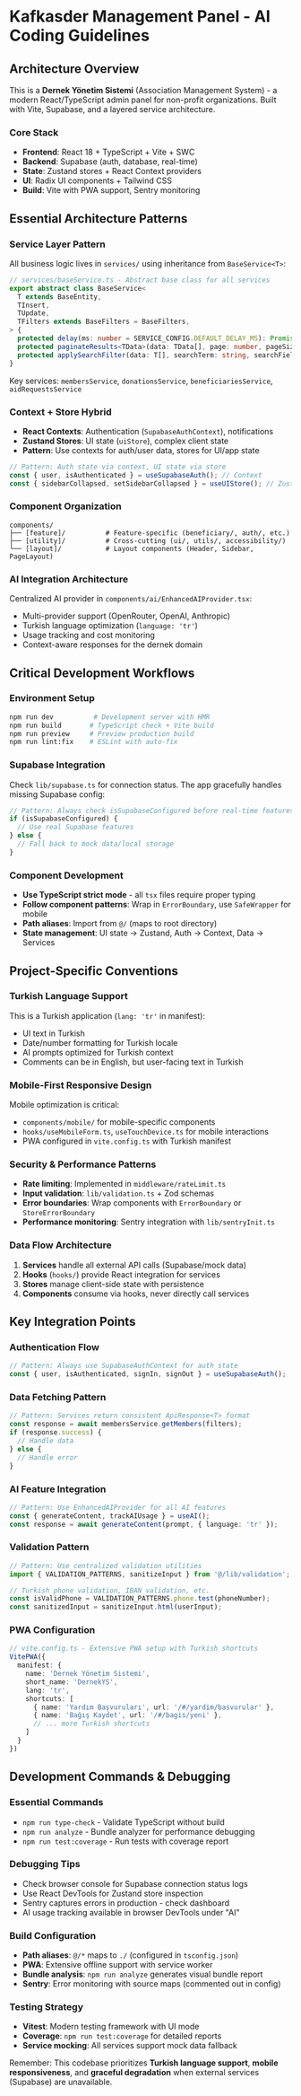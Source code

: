 # Kafkasder Management Panel - AI Coding Guidelines

## Architecture Overview

This is a **Dernek Yönetim Sistemi** (Association Management System) - a modern React/TypeScript admin panel for non-profit organizations. Built with Vite, Supabase, and a layered service architecture.

### Core Stack
- **Frontend**: React 18 + TypeScript + Vite + SWC
- **Backend**: Supabase (auth, database, real-time)
- **State**: Zustand stores + React Context providers
- **UI**: Radix UI components + Tailwind CSS
- **Build**: Vite with PWA support, Sentry monitoring

## Essential Architecture Patterns

### Service Layer Pattern
All business logic lives in `services/` using inheritance from `BaseService<T>`:

```typescript
// services/baseService.ts - Abstract base class for all services
export abstract class BaseService<
  T extends BaseEntity,
  TInsert,
  TUpdate,
  TFilters extends BaseFilters = BaseFilters,
> {
  protected delay(ms: number = SERVICE_CONFIG.DEFAULT_DELAY_MS): Promise<void>
  protected paginateResults<TData>(data: TData[], page: number, pageSize: number): PaginatedResponse<TData>
  protected applySearchFilter(data: T[], searchTerm: string, searchFields: (keyof T)[]): T[]
}
```

Key services: `membersService`, `donationsService`, `beneficiariesService`, `aidRequestsService`

### Context + Store Hybrid
- **React Contexts**: Authentication (`SupabaseAuthContext`), notifications
- **Zustand Stores**: UI state (`uiStore`), complex client state
- **Pattern**: Use contexts for auth/user data, stores for UI/app state

```typescript
// Pattern: Auth state via context, UI state via store
const { user, isAuthenticated } = useSupabaseAuth(); // Context
const { sidebarCollapsed, setSidebarCollapsed } = useUIStore(); // Zustand store
```

### Component Organization
```
components/
├── [feature]/          # Feature-specific (beneficiary/, auth/, etc.)
├── [utility]/          # Cross-cutting (ui/, utils/, accessibility/)
└── [layout]/           # Layout components (Header, Sidebar, PageLayout)
```

### AI Integration Architecture
Centralized AI provider in `components/ai/EnhancedAIProvider.tsx`:
- Multi-provider support (OpenRouter, OpenAI, Anthropic)
- Turkish language optimization (`language: 'tr'`)
- Usage tracking and cost monitoring
- Context-aware responses for the dernek domain

## Critical Development Workflows

### Environment Setup
```bash
npm run dev          # Development server with HMR
npm run build       # TypeScript check + Vite build
npm run preview     # Preview production build
npm run lint:fix    # ESLint with auto-fix
```

### Supabase Integration
Check `lib/supabase.ts` for connection status. The app gracefully handles missing Supabase config:
```typescript
// Pattern: Always check isSupabaseConfigured before real-time features
if (isSupabaseConfigured) {
  // Use real Supabase features
} else {
  // Fall back to mock data/local storage
}
```

### Component Development
- **Use TypeScript strict mode** - all `tsx` files require proper typing
- **Follow component patterns**: Wrap in `ErrorBoundary`, use `SafeWrapper` for mobile
- **Path aliases**: Import from `@/` (maps to root directory)
- **State management**: UI state → Zustand, Auth → Context, Data → Services

## Project-Specific Conventions

### Turkish Language Support
This is a Turkish application (`lang: 'tr'` in manifest):
- UI text in Turkish
- Date/number formatting for Turkish locale
- AI prompts optimized for Turkish context
- Comments can be in English, but user-facing text in Turkish

### Mobile-First Responsive Design
Mobile optimization is critical:
- `components/mobile/` for mobile-specific components
- `hooks/useMobileForm.ts`, `useTouchDevice.ts` for mobile interactions
- PWA configured in `vite.config.ts` with Turkish manifest

### Security & Performance Patterns
- **Rate limiting**: Implemented in `middleware/rateLimit.ts`
- **Input validation**: `lib/validation.ts` + Zod schemas
- **Error boundaries**: Wrap components with `ErrorBoundary` or `StoreErrorBoundary`
- **Performance monitoring**: Sentry integration with `lib/sentryInit.ts`

### Data Flow Architecture
1. **Services** handle all external API calls (Supabase/mock data)
2. **Hooks** (`hooks/`) provide React integration for services
3. **Stores** manage client-side state with persistence
4. **Components** consume via hooks, never directly call services

## Key Integration Points

### Authentication Flow
```typescript
// Pattern: Always use SupabaseAuthContext for auth state
const { user, isAuthenticated, signIn, signOut } = useSupabaseAuth();
```

### Data Fetching Pattern
```typescript
// Pattern: Services return consistent ApiResponse<T> format
const response = await membersService.getMembers(filters);
if (response.success) {
  // Handle data
} else {
  // Handle error
}
```

### AI Feature Integration
```typescript
// Pattern: Use EnhancedAIProvider for all AI features
const { generateContent, trackAIUsage } = useAI();
const response = await generateContent(prompt, { language: 'tr' });
```

### Validation Pattern
```typescript
// Pattern: Use centralized validation utilities
import { VALIDATION_PATTERNS, sanitizeInput } from '@/lib/validation';

// Turkish phone validation, IBAN validation, etc.
const isValidPhone = VALIDATION_PATTERNS.phone.test(phoneNumber);
const sanitizedInput = sanitizeInput.html(userInput);
```

### PWA Configuration
```typescript
// vite.config.ts - Extensive PWA setup with Turkish shortcuts
VitePWA({
  manifest: {
    name: 'Dernek Yönetim Sistemi',
    short_name: 'DernekYS',
    lang: 'tr',
    shortcuts: [
      { name: 'Yardım Başvuruları', url: '/#/yardim/basvurular' },
      { name: 'Bağış Kaydet', url: '/#/bagis/yeni' },
      // ... more Turkish shortcuts
    ]
  }
})
```

## Development Commands & Debugging

### Essential Commands
- `npm run type-check` - Validate TypeScript without build
- `npm run analyze` - Bundle analyzer for performance debugging
- `npm run test:coverage` - Run tests with coverage report

### Debugging Tips
- Check browser console for Supabase connection status logs
- Use React DevTools for Zustand store inspection
- Sentry captures errors in production - check dashboard
- AI usage tracking available in browser DevTools under "AI"

### Build Configuration
- **Path aliases**: `@/*` maps to `./` (configured in `tsconfig.json`)
- **PWA**: Extensive offline support with service worker
- **Bundle analysis**: `npm run analyze` generates visual bundle report
- **Sentry**: Error monitoring with source maps (commented out in config)

### Testing Strategy
- **Vitest**: Modern testing framework with UI mode
- **Coverage**: `npm run test:coverage` for detailed reports
- **Service mocking**: All services support mock data fallback

Remember: This codebase prioritizes **Turkish language support**, **mobile responsiveness**, and **graceful degradation** when external services (Supabase) are unavailable.